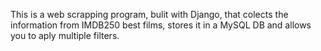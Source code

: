 This is a web scrapping program, bulit with Django, that colects the information from IMDB250 best films, stores it in a MySQL DB and allows you to aply multiple filters.
